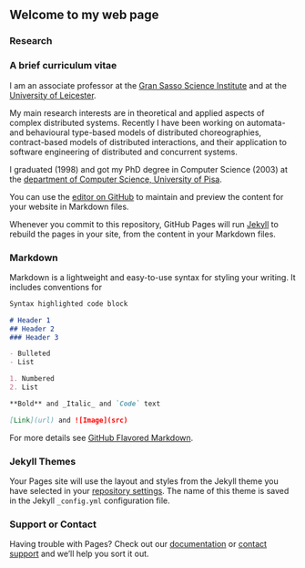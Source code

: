 ## Welcome to my web page


### Research
      
###	A brief curriculum vitae


I am an associate professor at the [Gran Sasso Science Institute](www.gssi.it) and at the [University of Leicester](www.cs.le.ac.uk).

My main research interests are in theoretical and applied aspects of
complex distributed systems. Recently I have been working on automata-
and behavioural type-based models of distributed choreographies,
contract-based models of distributed interactions, and their
application to software engineering of distributed and concurrent
systems.

I graduated (1998) and got my PhD degree in Computer Science (2003) at
the [department of Computer Science, University of
Pisa](www.di.unipi.it).


You can use the [editor on GitHub](https://github.com/eMwww/trash/edit/master/README.md) to maintain and preview the content for your website in Markdown files.

Whenever you commit to this repository, GitHub Pages will run [Jekyll](https://jekyllrb.com/) to rebuild the pages in your site, from the content in your Markdown files.

### Markdown

Markdown is a lightweight and easy-to-use syntax for styling your writing. It includes conventions for

```markdown
Syntax highlighted code block

# Header 1
## Header 2
### Header 3

- Bulleted
- List

1. Numbered
2. List

**Bold** and _Italic_ and `Code` text

[Link](url) and ![Image](src)
```

For more details see [GitHub Flavored Markdown](https://guides.github.com/features/mastering-markdown/).

### Jekyll Themes

Your Pages site will use the layout and styles from the Jekyll theme you have selected in your [repository settings](https://github.com/eMwww/trash/settings). The name of this theme is saved in the Jekyll `_config.yml` configuration file.

### Support or Contact

Having trouble with Pages? Check out our [documentation](https://help.github.com/categories/github-pages-basics/) or [contact support](https://github.com/contact) and we’ll help you sort it out.

